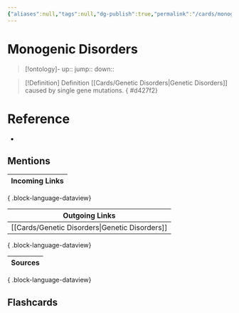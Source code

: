 ```yaml
---
{"aliases":null,"tags":null,"dg-publish":true,"permalink":"/cards/monogenic-disorders/","dgPassFrontmatter":true}
---
```


# Monogenic Disorders

> [!ontology]-
> up:: 
> jump:: 
> down:: 

> [!Definition] Definition
> [[Cards/Genetic Disorders\|Genetic Disorders]] caused by single gene mutations.
{ #d427f2}


# Reference

- 

## Mentions

| Incoming Links |
| -------------- |

{ .block-language-dataview}

| Outgoing Links                                    |
| ------------------------------------------------- |
| [[Cards/Genetic Disorders\|Genetic Disorders]] |

{ .block-language-dataview}

| Sources |
| ------- |

{ .block-language-dataview}

## Flashcards